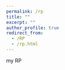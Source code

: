 ```yaml
---
permalink: /rp
title: ""
excerpt: ""
author_profile: true
redirect_from: 
  - /RP
  - /rp.html
---
```


my RP

